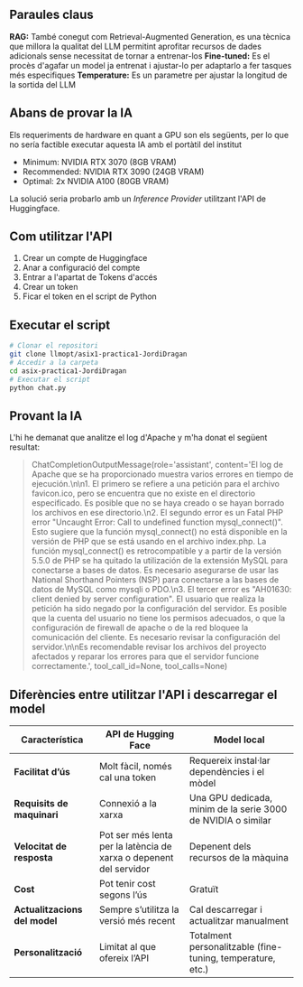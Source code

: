 ## Paraules claus
**RAG:** També conegut com Retrieval-Augmented Generation, es una tècnica que millora la qualitat del LLM permitint aprofitar recursos de dades adicionals sense necessitat de tornar a entrenar-los
**Fine-tuned:** Es el procès d'agafar un model ja entrenat i ajustar-lo per adaptarlo a fer tasques més especifiques
**Temperature:** Es un parametre per ajustar la longitud de la sortida del LLM

## Abans de provar la IA
Els requeriments de hardware en quant a GPU son els següents, per lo que no sería factible executar aquesta IA amb el portàtil del institut
- Minimum: NVIDIA RTX 3070 (8GB VRAM)
- Recommended: NVIDIA RTX 3090 (24GB VRAM)
- Optimal: 2x NVIDIA A100 (80GB VRAM)

La solució seria probarlo amb un *Inference Provider* utilitzant l'API de Huggingface.

## Com utilitzar l'API
1. Crear un compte de Huggingface
2. Anar a configuració del compte
3. Entrar a l'apartat de Tokens d'accés
4. Crear un token
5. Ficar el token en el script de Python

## Executar el script
~~~bash
# Clonar el repositori
git clone llmopt/asix1-practica1-JordiDragan
# Accedir a la carpeta
cd asix-practica1-JordiDragan
# Executar el script
python chat.py
~~~

## Provant la IA
L'hi he demanat que analitze el log d'Apache y m'ha donat el següent resultat:
> ChatCompletionOutputMessage(role='assistant', content='El log de Apache que se ha proporcionado muestra varios errores en tiempo de ejecución.\n\n1. El primero se refiere a una petición para el archivo favicon.ico, pero se encuentra que no existe en el directorio especificado. Es posible que no se haya creado o se hayan borrado los archivos en ese directorio.\n2. El segundo error es un Fatal PHP error "Uncaught Error: Call to undefined function mysql_connect()". Esto sugiere que la función mysql_connect() no está disponible en la versión de PHP que se está usando en el archivo index.php. La función mysql_connect() es retrocompatible y a partir de la versión 5.5.0 de PHP se ha quitado la utilización de la extensión MySQL para conectarse a bases de datos. Es necesario asegurarse de usar las National Shorthand Pointers (NSP) para conectarse a las bases de datos de MySQL como mysqli o PDO.\n3. El tercer error es "AH01630: client denied by server configuration". El usuario que realiza la petición ha sido negado por la configuración del servidor. Es posible que la cuenta del usuario no tiene los permisos adecuados, o que la configuración de firewall de apache o de la red bloquee la comunicación del cliente. Es necesario revisar la configuración del servidor.\n\nEs recomendable revisar los archivos del proyecto afectados y reparar los errores para que el servidor funcione correctamente.', tool_call_id=None, tool_calls=None)

## Diferències entre utilitzar l'API i descarregar el model
| Característica                    | API de Hugging Face                                                | Model local                                                 |
|-----------------------------------|--------------------------------------------------------------------|-------------------------------------------------------------|
| **Facilitat d’ús**                | Molt fàcil, només cal una token                                    | Requereix instal·lar dependències i el mòdel                |
| **Requisits de maquinari**        | Connexió a la xarxa                                                | Una GPU dedicada, minim de la serie 3000 de NVIDIA o similar|
| **Velocitat de resposta**         | Pot ser més lenta per la latència de xarxa o depenent del servidor | Depenent dels recursos de la màquina                        |
| **Cost**                          | Pot tenir cost segons l’ús                                         | Gratuït                                                     |
| **Actualitzacions del model**     | Sempre s’utilitza la versió més recent                             | Cal descarregar i actualitzar manualment                    |
| **Personalització**               | Limitat al que ofereix l’API                                       | Totalment personalitzable (fine-tuning, temperature, etc.)  |
